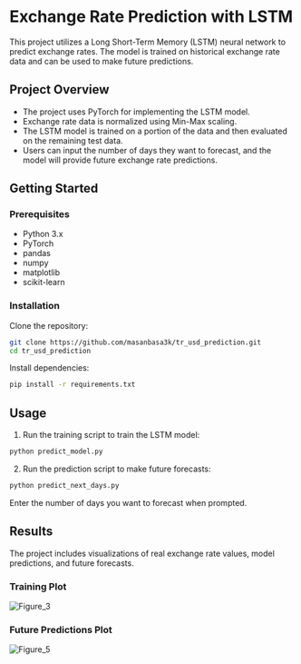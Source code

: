
# Exchange Rate Prediction with LSTM

This project utilizes a Long Short-Term Memory (LSTM) neural network to predict exchange rates. The model is trained on historical exchange rate data and can be used to make future predictions.

## Project Overview

- The project uses PyTorch for implementing the LSTM model.
- Exchange rate data is normalized using Min-Max scaling.
- The LSTM model is trained on a portion of the data and then evaluated on the remaining test data.
- Users can input the number of days they want to forecast, and the model will provide future exchange rate predictions.

## Getting Started

### Prerequisites

- Python 3.x
- PyTorch
- pandas
- numpy
- matplotlib
- scikit-learn

### Installation

Clone the repository:

```bash
git clone https://github.com/masanbasa3k/tr_usd_prediction.git
cd tr_usd_prediction
```

Install dependencies:

```bash
pip install -r requirements.txt
```

## Usage

1. Run the training script to train the LSTM model:

```bash
python predict_model.py
```

2. Run the prediction script to make future forecasts:

```bash
python predict_next_days.py
```

Enter the number of days you want to forecast when prompted.

## Results

The project includes visualizations of real exchange rate values, model predictions, and future forecasts.

### Training Plot

![Figure_3](https://github.com/masanbasa3k/tr_usd_prediction/assets/66223190/32a0ce2f-4052-4361-a00b-5ad52abb0390)

### Future Predictions Plot

![Figure_5](https://github.com/masanbasa3k/tr_usd_prediction/assets/66223190/9847651c-1209-48c6-8b2f-70905e385e76)
